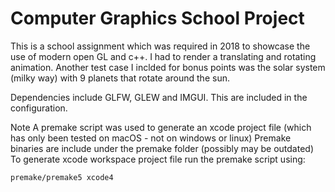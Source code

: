 # Computer Graphics School Project
This is a school assignment which was required in 2018 to showcase the use of modern open GL and c++. I had to render a translating and rotating animation. Another test case I inclded for bonus points was the solar system (milky way) with 9 planets that rotate around the sun.

Dependencies include GLFW, GLEW and IMGUI. This are included in the configuration.

Note A premake script was used to generate an xcode project file (which has only been tested on macOS - not on windows or linux)
Premake binaries are include under the premake folder (possibly may be outdated)
To generate xcode workspace project file run the premake script using: 
````
premake/premake5 xcode4
````